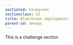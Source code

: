 ```yaml
---
sectionid: bluegreen
sectionclass: h2
title: Blue/Green deployments
parent-id: devops
---
```


This is a challenge section